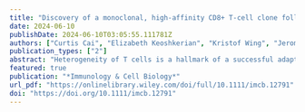 ```yaml
---
title: "Discovery of a monoclonal, high-affinity CD8+ T-cell clone following natural hepatitis C virus infection"
date: 2024-06-10
publishDate: 2024-06-10T03:05:55.111781Z
authors: ["Curtis Cai", "Elizabeth Keoshkerian", "Kristof Wing", "Jerome Samir", "Manuel Effenberger", "Kilian Schober", "Rowena A. Bull", "Andrew R. Lloyd", "Dirk H. Busch", "Fabio Luciani"]
publication_types: ["2"]
abstract: "Heterogeneity of T cells is a hallmark of a successful adaptive immune response, harnessing the vast diversity of antigen-specific T cells into a coordinated evolution of effector and memory outcomes. The T cell receptor (TCR) repertoire is highly diverse to account for the highly heterogeneous antigenic world. During the response to a virus multiple individual clones of antigen specific CD8+ (Ag-specific) T cells can be identified against a single epitope and multiple epitopes are recognised. Advances in single-cell technologies have provided the potential to study Ag-specific T cell heterogeneity at both surface phenotype and transcriptome levels, thereby allowing investigation of the diversity within the same apparent sub-population. We propose a new method (VDJPuzzle) to reconstruct the native TCRαβ from single cell RNA-seq data of Ag-specific T cells and then to link these with the gene expression profile of individual cells. We applied this method using rare Ag-specific T cells isolated from peripheral blood of a subject who cleared hepatitis C virus infection. We successfully reconstructed productive TCRαβ in 56 of a total of 63 cells (89%), with double α and double β in 18, and 7% respectively, and double TCRαβ in 2 cells. The method was validated via standard single cell PCR sequencing of the TCR. We demonstrate that single-cell transcriptome analysis can successfully distinguish Ag-specific T cell populations sorted directly from resting memory cells in peripheral blood and sorted after ex vivo stimulation. This approach allows a detailed analysis of the TCR diversity and its relationship with the transcriptional profile of different clones."
featured: true
publication: "*Immunology & Cell Biology*"
url_pdf: "https://onlinelibrary.wiley.com/doi/full/10.1111/imcb.12791"
doi: "https://doi.org/10.1111/imcb.12791"
---
```


